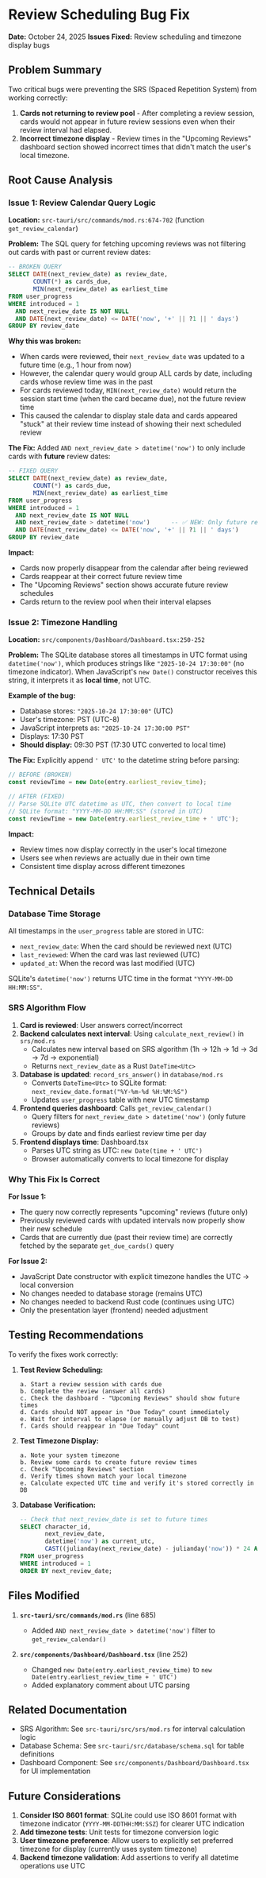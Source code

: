 # Review Scheduling Bug Fix

**Date:** October 24, 2025
**Issues Fixed:** Review scheduling and timezone display bugs

## Problem Summary

Two critical bugs were preventing the SRS (Spaced Repetition System) from working correctly:

1. **Cards not returning to review pool** - After completing a review session, cards would not appear in future review sessions even when their review interval had elapsed.
2. **Incorrect timezone display** - Review times in the "Upcoming Reviews" dashboard section showed incorrect times that didn't match the user's local timezone.

## Root Cause Analysis

### Issue 1: Review Calendar Query Logic

**Location:** `src-tauri/src/commands/mod.rs:674-702` (function `get_review_calendar`)

**Problem:** The SQL query for fetching upcoming reviews was not filtering out cards with past or current review dates:

```sql
-- BROKEN QUERY
SELECT DATE(next_review_date) as review_date,
       COUNT(*) as cards_due,
       MIN(next_review_date) as earliest_time
FROM user_progress
WHERE introduced = 1
  AND next_review_date IS NOT NULL
  AND DATE(next_review_date) <= DATE('now', '+' || ?1 || ' days')
GROUP BY review_date
```

**Why this was broken:**
- When cards were reviewed, their `next_review_date` was updated to a future time (e.g., 1 hour from now)
- However, the calendar query would group ALL cards by date, including cards whose review time was in the past
- For cards reviewed today, `MIN(next_review_date)` would return the session start time (when the card became due), not the future review time
- This caused the calendar to display stale data and cards appeared "stuck" at their review time instead of showing their next scheduled review

**The Fix:**
Added `AND next_review_date > datetime('now')` to only include cards with **future** review dates:

```sql
-- FIXED QUERY
SELECT DATE(next_review_date) as review_date,
       COUNT(*) as cards_due,
       MIN(next_review_date) as earliest_time
FROM user_progress
WHERE introduced = 1
  AND next_review_date IS NOT NULL
  AND next_review_date > datetime('now')      -- ✅ NEW: Only future reviews
  AND DATE(next_review_date) <= DATE('now', '+' || ?1 || ' days')
GROUP BY review_date
```

**Impact:**
- Cards now properly disappear from the calendar after being reviewed
- Cards reappear at their correct future review time
- The "Upcoming Reviews" section shows accurate future review schedules
- Cards return to the review pool when their interval elapses

### Issue 2: Timezone Handling

**Location:** `src/components/Dashboard/Dashboard.tsx:250-252`

**Problem:** The SQLite database stores all timestamps in UTC format using `datetime('now')`, which produces strings like `"2025-10-24 17:30:00"` (no timezone indicator). When JavaScript's `new Date()` constructor receives this string, it interprets it as **local time**, not UTC.

**Example of the bug:**
- Database stores: `"2025-10-24 17:30:00"` (UTC)
- User's timezone: PST (UTC-8)
- JavaScript interprets as: `"2025-10-24 17:30:00 PST"`
- Displays: 17:30 PST
- **Should display:** 09:30 PST (17:30 UTC converted to local time)

**The Fix:**
Explicitly append `' UTC'` to the datetime string before parsing:

```typescript
// BEFORE (BROKEN)
const reviewTime = new Date(entry.earliest_review_time);

// AFTER (FIXED)
// Parse SQLite UTC datetime as UTC, then convert to local time
// SQLite format: "YYYY-MM-DD HH:MM:SS" (stored in UTC)
const reviewTime = new Date(entry.earliest_review_time + ' UTC');
```

**Impact:**
- Review times now display correctly in the user's local timezone
- Users see when reviews are actually due in their own time
- Consistent time display across different timezones

## Technical Details

### Database Time Storage

All timestamps in the `user_progress` table are stored in UTC:
- `next_review_date`: When the card should be reviewed next (UTC)
- `last_reviewed`: When the card was last reviewed (UTC)
- `updated_at`: When the record was last modified (UTC)

SQLite's `datetime('now')` returns UTC time in the format `"YYYY-MM-DD HH:MM:SS"`.

### SRS Algorithm Flow

1. **Card is reviewed**: User answers correct/incorrect
2. **Backend calculates next interval**: Using `calculate_next_review()` in `srs/mod.rs`
   - Calculates new interval based on SRS algorithm (1h → 12h → 1d → 3d → 7d → exponential)
   - Returns `next_review_date` as a Rust `DateTime<Utc>`
3. **Database is updated**: `record_srs_answer()` in `database/mod.rs`
   - Converts `DateTime<Utc>` to SQLite format: `next_review_date.format("%Y-%m-%d %H:%M:%S")`
   - Updates `user_progress` table with new UTC timestamp
4. **Frontend queries dashboard**: Calls `get_review_calendar()`
   - Query filters for `next_review_date > datetime('now')` (only future reviews)
   - Groups by date and finds earliest review time per day
5. **Frontend displays time**: Dashboard.tsx
   - Parses UTC string as UTC: `new Date(time + ' UTC')`
   - Browser automatically converts to local timezone for display

### Why This Fix Is Correct

**For Issue 1:**
- The query now correctly represents "upcoming" reviews (future only)
- Previously reviewed cards with updated intervals now properly show their new schedule
- Cards that are currently due (past their review time) are correctly fetched by the separate `get_due_cards()` query

**For Issue 2:**
- JavaScript Date constructor with explicit timezone handles the UTC → local conversion
- No changes needed to database storage (remains UTC)
- No changes needed to backend Rust code (continues using UTC)
- Only the presentation layer (frontend) needed adjustment

## Testing Recommendations

To verify the fixes work correctly:

1. **Test Review Scheduling:**
   ```
   a. Start a review session with cards due
   b. Complete the review (answer all cards)
   c. Check the dashboard - "Upcoming Reviews" should show future times
   d. Cards should NOT appear in "Due Today" count immediately
   e. Wait for interval to elapse (or manually adjust DB to test)
   f. Cards should reappear in "Due Today" count
   ```

2. **Test Timezone Display:**
   ```
   a. Note your system timezone
   b. Review some cards to create future review times
   c. Check "Upcoming Reviews" section
   d. Verify times shown match your local timezone
   e. Calculate expected UTC time and verify it's stored correctly in DB
   ```

3. **Database Verification:**
   ```sql
   -- Check that next_review_date is set to future times
   SELECT character_id,
          next_review_date,
          datetime('now') as current_utc,
          CAST((julianday(next_review_date) - julianday('now')) * 24 AS REAL) as hours_until_due
   FROM user_progress
   WHERE introduced = 1
   ORDER BY next_review_date;
   ```

## Files Modified

1. **`src-tauri/src/commands/mod.rs`** (line 685)
   - Added `AND next_review_date > datetime('now')` filter to `get_review_calendar()`

2. **`src/components/Dashboard/Dashboard.tsx`** (line 252)
   - Changed `new Date(entry.earliest_review_time)` to `new Date(entry.earliest_review_time + ' UTC')`
   - Added explanatory comment about UTC parsing

## Related Documentation

- SRS Algorithm: See `src-tauri/src/srs/mod.rs` for interval calculation logic
- Database Schema: See `src-tauri/src/database/schema.sql` for table definitions
- Dashboard Component: See `src/components/Dashboard/Dashboard.tsx` for UI implementation

## Future Considerations

1. **Consider ISO 8601 format**: SQLite could use ISO 8601 format with timezone indicator (`YYYY-MM-DDTHH:MM:SSZ`) for clearer UTC indication
2. **Add timezone tests**: Unit tests for timezone conversion logic
3. **User timezone preference**: Allow users to explicitly set preferred timezone for display (currently uses system timezone)
4. **Backend timezone validation**: Add assertions to verify all datetime operations use UTC
